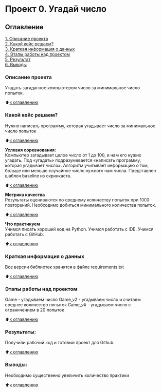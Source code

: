 # Проект 0. Угадай число

## Оглавление  
[1. Описание проекта](#Описание-проекта)  
[2. Какой кейс решаем?](#Какой-кейс-решаем)  
[3. Краткая информация о данных](#Краткая-информация-о-данных)  
[4. Этапы работы над проектом](#Этапы-работы-над-проектом)  
[5. Результат](#Результат)    
[6. Выводы](#Выводы) 

### Описание проекта    
Угадать загаданное компьютером число за минимальное число попыток.

:arrow_up:[к оглавлению](#Оглавление)


### Какой кейс решаем?    
Нужно написать программу, которая угадывает число за минимальное число попыток

:arrow_up:[к оглавлению](#Оглавление)

**Условия соревнования:**  
Компьютер загадывает целое число от 1 до 100, и нам его нужно угадать. Под «угадать» подразумевается «написать программу, которая угадывает число».
Алгоритм учитывает информацию о том, больше или меньше случайное число нужного нам числа.
Представлен шаблон baseline из скринкаста.

:arrow_up:[к оглавлению](#Оглавление)

**Метрика качества**     
Результаты оцениваются по среднему количеству попыток при 1000 повторений. Необходимо добиться минимального количества попыток.

:arrow_up:[к оглавлению](#Оглавление)

**Что практикуем**     
Учимся писать хороший код на Python.
Учимся работать с IDE.
Учимся работать с GitHub.

:arrow_up:[к оглавлению](#Оглавление)

### Краткая информация о данных
Все версии библиотек хранятся в файле requirements.txt
  
:arrow_up:[к оглавлению](#Оглавление)


### Этапы работы над проектом  
Game - угадываем число
Game_v2 - угадываем число и считаем среднее количество попыток
Game_v# -  угадываем число с ограничением в 20 попыток

:arrow_up:[к оглавлению](#Оглавление)


### Результаты:  
Получили рабочий код и готовый проект для Github

:arrow_up:[к оглавлению](#Оглавление)


### Выводы:  
Необходимо существенно увеличить количество практики

:arrow_up:[к оглавлению](#Оглавление)